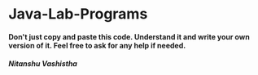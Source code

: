 # Java-Lab-Programs

<h4>Don't just copy and paste this code. Understand it and write your own version of it. Feel free to ask for any help if needed.</h4>

<h5>Nitanshu Vashistha</h5>
